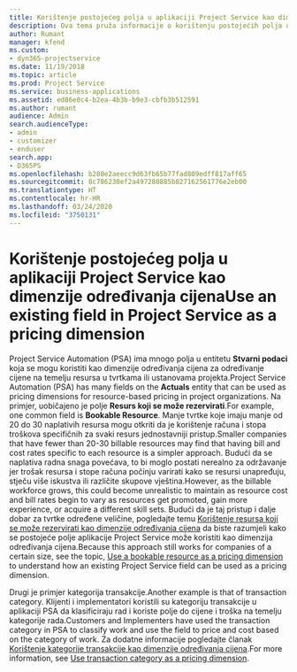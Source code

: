 ```yaml
---
title: Korištenje postojećeg polja u aplikaciji Project Service kao dimenzije određivanja cijena
description: Ova tema pruža informacije o korištenju postojećih polja u aplikaciji Project Service kao dimenzija određivanja cijena.
author: Rumant
manager: kfend
ms.custom:
- dyn365-projectservice
ms.date: 11/19/2018
ms.topic: article
ms.prod: Project Service
ms.service: business-applications
ms.assetid: ed86e0c4-b2ea-4b3b-b9e3-cbfb3b512591
ms.author: rumant
audience: Admin
search.audienceType:
- admin
- customizer
- enduser
search.app:
- D365PS
ms.openlocfilehash: b280e2aeecc9d63fb65b77fad809edff817aff65
ms.sourcegitcommit: 8c786230ef2a497280885b827162561776e2eb00
ms.translationtype: HT
ms.contentlocale: hr-HR
ms.lasthandoff: 03/24/2020
ms.locfileid: "3750131"
---
```

# <a name="use-an-existing-field-in-project-service-as-a-pricing-dimension"></a><span data-ttu-id="bfc50-103">Korištenje postojećeg polja u aplikaciji Project Service kao dimenzije određivanja cijena</span><span class="sxs-lookup"><span data-stu-id="bfc50-103">Use an existing field in Project Service as a pricing dimension</span></span>

<span data-ttu-id="bfc50-104">Project Service Automation (PSA) ima mnogo polja u entitetu **Stvarni podaci** koja se mogu koristiti kao dimenzije određivanja cijena za određivanje cijene na temelju resursa u tvrtkama ili ustanovama projekta.</span><span class="sxs-lookup"><span data-stu-id="bfc50-104">Project Service Automation (PSA) has many fields on the **Actuals** entity that can be used as pricing dimensions for resource-based pricing in project organizations.</span></span> <span data-ttu-id="bfc50-105">Na primjer, uobičajeno je polje **Resurs koji se može rezervirati**.</span><span class="sxs-lookup"><span data-stu-id="bfc50-105">For example, one common field is **Bookable Resource**.</span></span> <span data-ttu-id="bfc50-106">Manje tvrtke koje imaju manje od 20 do 30 naplativih resursa mogu otkriti da je korištenje računa i stopa troškova specifičnih za svaki resurs jednostavniji pristup.</span><span class="sxs-lookup"><span data-stu-id="bfc50-106">Smaller companies that have fewer than 20-30 billable resources may find that having bill and cost rates specific to each resource is a simpler approach.</span></span> <span data-ttu-id="bfc50-107">Budući da se naplativa radna snaga povećava, to bi moglo postati nerealno za održavanje jer trošak resursa i stope računa počinju varirati kako se resursi unapređuju, stječu više iskustva ili različite skupove vještina.</span><span class="sxs-lookup"><span data-stu-id="bfc50-107">However, as the billable workforce grows, this could become unrealistic to maintain as resource cost and bill rates begin to vary as resources get promoted, gain more experience, or acquire a different skill sets.</span></span> <span data-ttu-id="bfc50-108">Budući da je taj pristup i dalje dobar za tvrtke određene veličine, pogledajte temu [Korištenje resursa koji se može rezervirati kao dimenzije određivanja cijena](bookable-resource-pricing-dimension.md) da biste razumjeli kako se postojeće polje aplikacije Project Service može koristiti kao dimenzija određivanja cijena.</span><span class="sxs-lookup"><span data-stu-id="bfc50-108">Because this approach still works for companies of a certain size, see the topic, [Use a bookable resource as a pricing dimension](bookable-resource-pricing-dimension.md) to understand how an existing Project Service field can be used as a pricing dimension.</span></span>

<span data-ttu-id="bfc50-109">Drugi je primjer kategorija transakcije.</span><span class="sxs-lookup"><span data-stu-id="bfc50-109">Another example is that of transaction category.</span></span> <span data-ttu-id="bfc50-110">Klijenti i implementatori koristili su kategoriju transakcije u aplikaciji PSA da klasificiraju rad i koriste polje do cijene i troška na temelju kategorije rada.</span><span class="sxs-lookup"><span data-stu-id="bfc50-110">Customers and Implementers have used the transaction category in PSA to classify work and use the field to price and cost based on the category of work.</span></span> <span data-ttu-id="bfc50-111">Za dodatne informacije pogledajte članak [Korištenje kategorije transakcije kao dimenzije određivanja cijena](transaction-category-pricing-dimension.md).</span><span class="sxs-lookup"><span data-stu-id="bfc50-111">For more information, see [Use transaction category as a pricing dimension](transaction-category-pricing-dimension.md).</span></span>
